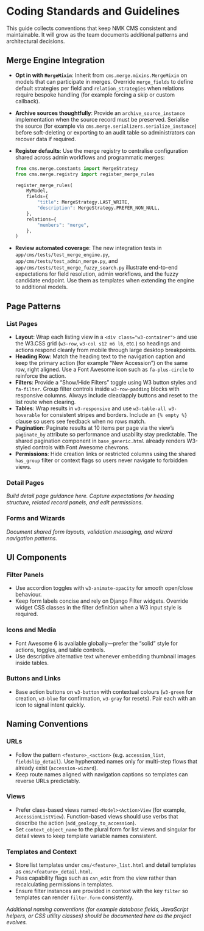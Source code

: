 # Coding Standards and Guidelines

This guide collects conventions that keep NMK CMS consistent and maintainable.  It will grow as the team documents additional patterns and architectural decisions.

## Merge Engine Integration

- **Opt in with `MergeMixin`**: Inherit from `cms.merge.mixins.MergeMixin` on models that can participate in merges. Override `merge_fields` to define default strategies per field and `relation_strategies` when relations require bespoke handling (for example forcing a skip or custom callback).
- **Archive sources thoughtfully**: Provide an `archive_source_instance` implementation when the source record must be preserved. Serialise the source (for example via `cms.merge.serializers.serialize_instance`) before soft-deleting or exporting to an audit table so administrators can recover data if required.
- **Register defaults**: Use the merge registry to centralise configuration shared across admin workflows and programmatic merges:

  ```python
  from cms.merge.constants import MergeStrategy
  from cms.merge.registry import register_merge_rules

  register_merge_rules(
      MyModel,
      fields={
          "title": MergeStrategy.LAST_WRITE,
          "description": MergeStrategy.PREFER_NON_NULL,
      },
      relations={
          "members": "merge",
      },
  )
  ```

- **Review automated coverage**: The new integration tests in `app/cms/tests/test_merge_engine.py`, `app/cms/tests/test_admin_merge.py`, and `app/cms/tests/test_merge_fuzzy_search.py` illustrate end-to-end expectations for field resolution, admin workflows, and the fuzzy candidate endpoint. Use them as templates when extending the engine to additional models.

## Page Patterns

### List Pages
- **Layout**: Wrap each listing view in a `<div class="w3-container">` and use the W3.CSS grid (`w3-row`, `w3-col s12 m6 l6`, etc.) so headings and actions respond cleanly from mobile through large desktop breakpoints.
- **Heading Row**: Match the heading text to the navigation caption and keep the primary action (for example “New Accession”) on the same row, right aligned. Use a Font Awesome icon such as `fa-plus-circle` to reinforce the action.
- **Filters**: Provide a “Show/Hide Filters” toggle using W3 button styles and `fa-filter`. Group filter controls inside `w3-row-padding` blocks with responsive columns. Always include clear/apply buttons and reset to the list route when clearing.
- **Tables**: Wrap results in `w3-responsive` and use `w3-table-all w3-hoverable` for consistent stripes and borders. Include an `{% empty %}` clause so users see feedback when no rows match.
- **Pagination**: Paginate results at 10 items per page via the view’s `paginate_by` attribute so performance and usability stay predictable. The shared pagination component in `base_generic.html` already renders W3-styled controls with Font Awesome chevrons.
- **Permissions**: Hide creation links or restricted columns using the shared `has_group` filter or context flags so users never navigate to forbidden views.

### Detail Pages
_Build detail page guidance here. Capture expectations for heading structure, related record panels, and edit permissions._

### Forms and Wizards
_Document shared form layouts, validation messaging, and wizard navigation patterns._

## UI Components

### Filter Panels
- Use accordion toggles with `w3-animate-opacity` for smooth open/close behaviour.
- Keep form labels concise and rely on Django Filter widgets. Override widget CSS classes in the filter definition when a W3 input style is required.

### Icons and Media
- Font Awesome 6 is available globally—prefer the “solid” style for actions, toggles, and table controls.
- Use descriptive alternative text whenever embedding thumbnail images inside tables.

### Buttons and Links
- Base action buttons on `w3-button` with contextual colours (`w3-green` for creation, `w3-blue` for confirmation, `w3-gray` for resets). Pair each with an icon to signal intent quickly.

## Naming Conventions

### URLs
- Follow the pattern `<feature>_<action>` (e.g. `accession_list`, `fieldslip_detail`). Use hyphenated names only for multi-step flows that already exist (`accession-wizard`).
- Keep route names aligned with navigation captions so templates can reverse URLs predictably.

### Views
- Prefer class-based views named `<Model><Action>View` (for example, `AccessionListView`). Function-based views should use verbs that describe the action (`add_geology_to_accession`).
- Set `context_object_name` to the plural form for list views and singular for detail views to keep template variable names consistent.

### Templates and Context
- Store list templates under `cms/<feature>_list.html` and detail templates as `cms/<feature>_detail.html`.
- Pass capability flags such as `can_edit` from the view rather than recalculating permissions in templates.
- Ensure filter instances are provided in context with the key `filter` so templates can render `filter.form` consistently.

_Additional naming conventions (for example database fields, JavaScript helpers, or CSS utility classes) should be documented here as the project evolves._
